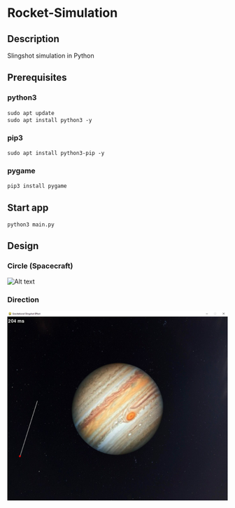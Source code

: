 # Rocket-Simulation

## Description

Slingshot simulation in Python

## Prerequisites

### python3

```
sudo apt update
sudo apt install python3 -y
```

### pip3

```
sudo apt install python3-pip -y
```

### pygame

```
pip3 install pygame
```

## Start app

```
python3 main.py
```
## Design

### Circle (Spacecraft)

![Alt text](repo_images/circle?raw=true "Circle")
### Direction

![Alt text](repo_images/direction.png?raw=true "Direction")
